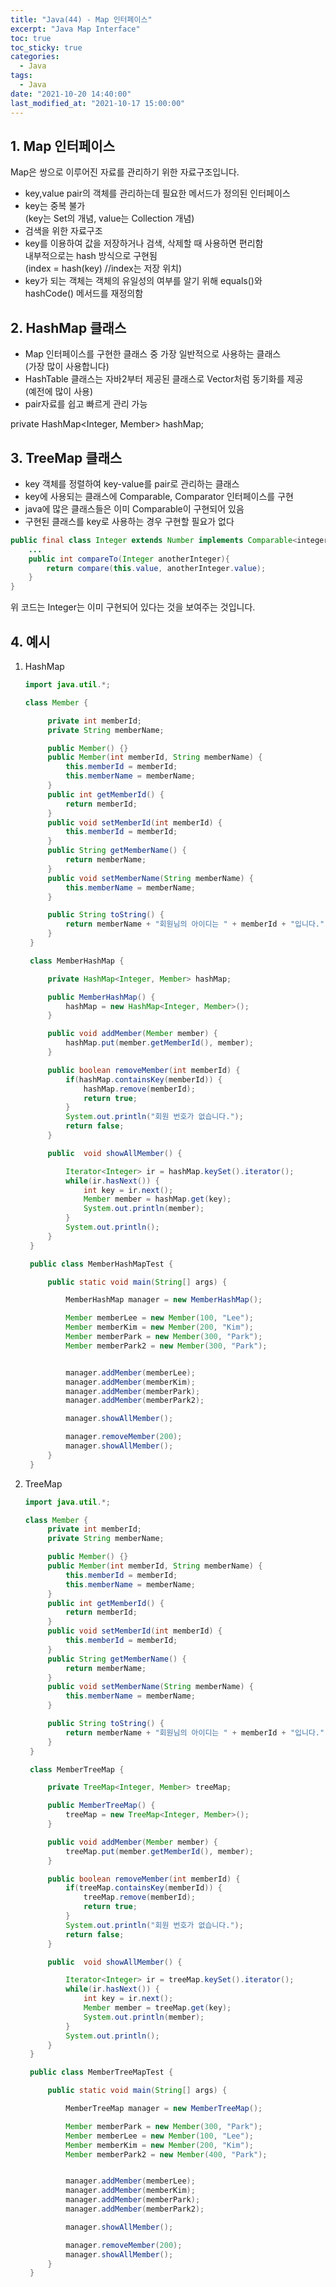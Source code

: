 ```yaml
---
title: "Java(44) - Map 인터페이스"
excerpt: "Java Map Interface"
toc: true
toc_sticky: true
categories:
  - Java
tags:
  - Java
date: "2021-10-20 14:40:00"
last_modified_at: "2021-10-17 15:00:00"
---
```


## 1. Map 인터페이스

Map은 쌍으로 이루어진 자료를 관리하기 위한 자료구조입니다.<br/>

- key,value pair의 객체를 관리하는데 필요한 메서드가 정의된 인터페이스
- key는 중복 불가<br/>
  (key는 Set의 개념, value는 Collection 개념)
- 검색을 위한 자료구조
- key를 이용하여 값을 저장하거나 검색, 삭제할 때 사용하면 편리함<br/>
  내부적으로는 hash 방식으로 구현됨<br/>
  (index = hash(key) //index는 저장 위치)
- key가 되는 객체는 객체의 유일성의 여부를 알기 위해 equals()와<br/>
  hashCode() 메서드를 재정의함

## 2. HashMap 클래스

- Map 인터페이스를 구현한 클래스 중 가장 일반적으로 사용하는 클래스<br/>
  (가장 많이 사용합니다)
- HashTable 클래스는 자바2부터 제공된 클래스로 Vector처럼 동기화를 제공<br/>
  (예전에 많이 사용)
- pair자료를 쉽고 빠르게 관리 가능

private HashMap\<Integer, Member> hashMap;

## 3. TreeMap 클래스

- key 객체를 정렬하여 key-value를 pair로 관리하는 클래스
- key에 사용되는 클래스에 Comparable, Comparator 인터페이스를 구현
- java에 많은 클래스들은 이미 Comparable이 구현되어 있음
- 구현된 클래스를 key로 사용하는 경우 구현할 필요가 없다

```java
public final class Integer extends Number implements Comparable<integer>{
    ...
    public int compareTo(Integer anotherInteger){
        return compare(this.value, anotherInteger.value);
    }
}
```

위 코드는 Integer는 이미 구현되어 있다는 것을 보여주는 것입니다.<br/>

## 4. 예시

1. HashMap<br/>

   ```java
   import java.util.*;

   class Member {

        private int memberId;
        private String memberName;

        public Member() {}
        public Member(int memberId, String memberName) {
            this.memberId = memberId;
            this.memberName = memberName;
        }
        public int getMemberId() {
            return memberId;
        }
        public void setMemberId(int memberId) {
            this.memberId = memberId;
        }
        public String getMemberName() {
            return memberName;
        }
        public void setMemberName(String memberName) {
            this.memberName = memberName;
        }

        public String toString() {
            return memberName + "회원님의 아이디는 " + memberId + "입니다.";
        }
    }

    class MemberHashMap {

        private HashMap<Integer, Member> hashMap;

        public MemberHashMap() {
            hashMap = new HashMap<Integer, Member>();
        }

        public void addMember(Member member) {
            hashMap.put(member.getMemberId(), member);
        }

        public boolean removeMember(int memberId) {
            if(hashMap.containsKey(memberId)) {
                hashMap.remove(memberId);
                return true;
            }
            System.out.println("회원 번호가 없습니다.");
            return false;
        }

        public  void showAllMember() {

            Iterator<Integer> ir = hashMap.keySet().iterator();
            while(ir.hasNext()) {
                int key = ir.next();
                Member member = hashMap.get(key);
                System.out.println(member);
            }
            System.out.println();
        }
    }

    public class MemberHashMapTest {

        public static void main(String[] args) {

            MemberHashMap manager = new MemberHashMap();

            Member memberLee = new Member(100, "Lee");
            Member memberKim = new Member(200, "Kim");
            Member memberPark = new Member(300, "Park");
            Member memberPark2 = new Member(300, "Park");


            manager.addMember(memberLee);
            manager.addMember(memberKim);
            manager.addMember(memberPark);
            manager.addMember(memberPark2);

            manager.showAllMember();

            manager.removeMember(200);
            manager.showAllMember();
        }
    }
   ```

2. TreeMap<br/>

   ```java
   import java.util.*;

   class Member {
        private int memberId;
        private String memberName;

        public Member() {}
        public Member(int memberId, String memberName) {
            this.memberId = memberId;
            this.memberName = memberName;
        }
        public int getMemberId() {
            return memberId;
        }
        public void setMemberId(int memberId) {
            this.memberId = memberId;
        }
        public String getMemberName() {
            return memberName;
        }
        public void setMemberName(String memberName) {
            this.memberName = memberName;
        }

        public String toString() {
            return memberName + "회원님의 아이디는 " + memberId + "입니다.";
        }
    }

    class MemberTreeMap {

        private TreeMap<Integer, Member> treeMap;

        public MemberTreeMap() {
            treeMap = new TreeMap<Integer, Member>();
        }

        public void addMember(Member member) {
            treeMap.put(member.getMemberId(), member);
        }

        public boolean removeMember(int memberId) {
            if(treeMap.containsKey(memberId)) {
                treeMap.remove(memberId);
                return true;
            }
            System.out.println("회원 번호가 없습니다.");
            return false;
        }

        public  void showAllMember() {

            Iterator<Integer> ir = treeMap.keySet().iterator();
            while(ir.hasNext()) {
                int key = ir.next();
                Member member = treeMap.get(key);
                System.out.println(member);
            }
            System.out.println();
        }
    }

    public class MemberTreeMapTest {

        public static void main(String[] args) {

            MemberTreeMap manager = new MemberTreeMap();

            Member memberPark = new Member(300, "Park");
            Member memberLee = new Member(100, "Lee");
            Member memberKim = new Member(200, "Kim");
            Member memberPark2 = new Member(400, "Park");


            manager.addMember(memberLee);
            manager.addMember(memberKim);
            manager.addMember(memberPark);
            manager.addMember(memberPark2);

            manager.showAllMember();

            manager.removeMember(200);
            manager.showAllMember();
        }
    }
   ```
